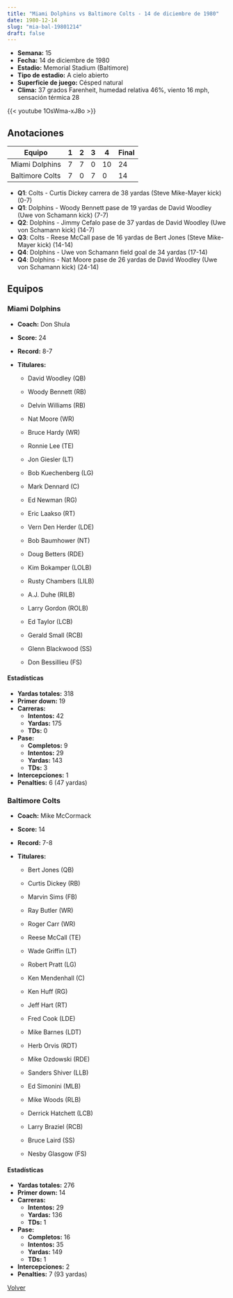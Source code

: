 ```yaml
---
title: "Miami Dolphins vs Baltimore Colts - 14 de diciembre de 1980"
date: 1980-12-14
slug: "mia-bal-19801214"
draft: false
---
```


- **Semana:** 15
- **Fecha:** 14 de diciembre de 1980
- **Estadio:** Memorial Stadium (Baltimore)
- **Tipo de estadio:** A cielo abierto
- **Superficie de juego:** Césped natural
- **Clima:** 37 grados Farenheit, humedad relativa 46%, viento 16 mph, sensación térmica 28


{{< youtube 1OsWma-xJ8o >}}


## Anotaciones
| Equipo | 1 | 2 | 3 | 4 | Final |
|--------|---|---|---|---|-------|
| Miami Dolphins  | 7 | 7 | 0 | 10  | 24 |
| Baltimore Colts  | 7 | 0 | 7 | 0  | 14 |
- **Q1**: Colts - Curtis Dickey carrera de 38 yardas (Steve Mike-Mayer kick) (0-7)
- **Q1**: Dolphins - Woody Bennett pase de 19 yardas de David Woodley (Uwe von Schamann kick) (7-7)
- **Q2**: Dolphins - Jimmy Cefalo pase de 37 yardas de David Woodley (Uwe von Schamann kick) (14-7)
- **Q3**: Colts - Reese McCall pase de 16 yardas de Bert Jones (Steve Mike-Mayer kick) (14-14)
- **Q4**: Dolphins - Uwe von Schamann field goal de 34 yardas (17-14)
- **Q4**: Dolphins - Nat Moore pase de 26 yardas de David Woodley (Uwe von Schamann kick) (24-14)


## Equipos


### Miami Dolphins
* **Coach:** Don Shula
* **Score:** 24
* **Record:** 8-7
* **Titulares:** 

  * David Woodley (QB) 

  * Woody Bennett (RB) 

  * Delvin Williams (RB) 

  * Nat Moore (WR) 

  * Bruce Hardy (WR) 

  * Ronnie Lee (TE) 

  * Jon Giesler (LT) 

  * Bob Kuechenberg (LG) 

  * Mark Dennard (C) 

  * Ed Newman (RG) 

  * Eric Laakso (RT) 

  * Vern Den Herder (LDE) 

  * Bob Baumhower (NT) 

  * Doug Betters (RDE) 

  * Kim Bokamper (LOLB) 

  * Rusty Chambers (LILB) 

  * A.J. Duhe (RILB) 

  * Larry Gordon (ROLB) 

  * Ed Taylor (LCB) 

  * Gerald Small (RCB) 

  * Glenn Blackwood (SS) 

  * Don Bessillieu (FS) 

#### Estadísticas
* **Yardas totales:** 318
* **Primer down:** 19
* **Carreras:**
  * **Intentos:** 42
  * **Yardas:** 175
  * **TDs:** 0
* **Pase:**
  * **Completos:** 9
  * **Intentos:** 29
  * **Yardas:** 143
  * **TDs:** 3
* **Intercepciones:** 1
* **Penalties:** 6 (47 yardas)

### Baltimore Colts
* **Coach:** Mike McCormack
* **Score:** 14
* **Record:** 7-8
* **Titulares:** 

  * Bert Jones (QB) 

  * Curtis Dickey (RB) 

  * Marvin Sims (FB) 

  * Ray Butler (WR) 

  * Roger Carr (WR) 

  * Reese McCall (TE) 

  * Wade Griffin (LT) 

  * Robert Pratt (LG) 

  * Ken Mendenhall (C) 

  * Ken Huff (RG) 

  * Jeff Hart (RT) 

  * Fred Cook (LDE) 

  * Mike Barnes (LDT) 

  * Herb Orvis (RDT) 

  * Mike Ozdowski (RDE) 

  * Sanders Shiver (LLB) 

  * Ed Simonini (MLB) 

  * Mike Woods (RLB) 

  * Derrick Hatchett (LCB) 

  * Larry Braziel (RCB) 

  * Bruce Laird (SS) 

  * Nesby Glasgow (FS) 

#### Estadísticas
* **Yardas totales:** 276
* **Primer down:** 14
* **Carreras:**
  * **Intentos:** 29
  * **Yardas:** 136
  * **TDs:** 1
* **Pase:**
  * **Completos:** 16
  * **Intentos:** 35
  * **Yardas:** 149
  * **TDs:** 1
* **Intercepciones:** 2
* **Penalties:** 7 (93 yardas)


[Volver](/historia/1980)
